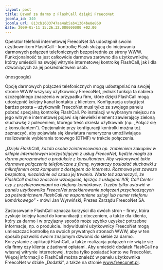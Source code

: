 ```yaml
---
layout: post
title: Dzwoń za darmo z FlashCall dzięki FreecoNet
joomla_id: 340
joomla_url: 813cb1603747aa4ab5ab41364be8e860
date: 2009-05-11 15:26:32.000000000 +02:00
---
```

Operator telefonii internetowej FreecoNet SA udostępnił swoim użytkownikom FlashCall &ndash; kontrolkę Flash służącą do inicjowania darmowych połączeń telefonicznych bezpośrednio ze strony WWW. Funkcjonalność ta jest całkowicie darmowa zar&oacute;wno dla użytkownik&oacute;w, kt&oacute;rzy umieścili na swojej witrynie internetowej kontrolkę FlashCall, jak i dla dzwoniących za jej pośrednictwem os&oacute;b.<p>{mosgoogle}</p><p>Opcję darmowych połączeń telefonicznych mogą udostępniać na swojej stronie WWW wszyscy użytkownicy FreecoNet, jednak funkcja ta nabiera szczeg&oacute;lnego znaczenia w przypadku firm, kt&oacute;re dzięki FlashCall mogą udostępnić kolejny kanał kontaktu z klientem. Konfiguracja usługi jest bardzo prosta &ndash; użytkownik FreecoNet musi tylko ze swojego panelu pobrać specjalną kontrolkę FlashCall. Po instalacji w wybranym miejscu na jego witrynie internetowej pojawi się niewielki element zawierający zieloną słuchawkę z poleceniem, kt&oacute;rego treść określa użytkownik (np. &bdquo;Połącz się z konsultantem&rdquo;). Opcjonalnie przy konfiguracji kontrolki można też zaznaczyć, aby pojawiała się klawiatura numeryczna umożliwiająca realizowanie wybierania tonowego (DTMF) w trakcie połączenia.<br /><br />&bdquo;<em>Dzięki FlashCall, każda osoba zainteresowana np. zrobieniem zakup&oacute;w w sklepie internetowym korzystającym z usług FreecoNet, będzie mogła za darmo porozmawiać o produkcie z konsultantem. Aby wykonywać takie darmowe połączenia telefoniczne z firmą, wystarczy posiadać słuchawki z mikrofonem oraz komputer z dostępem do Internetu. Rozmowa jest zawsze bezpłatna, niezależnie od czasu jej trwania. Warto też zaznaczyć, że FlashCall można znacznie wzbogacić, łącząc z usługami IVR, Call Center czy z przekierowaniami na telefony kom&oacute;rkowe. Trzeba tylko ustawić w panelu użytkownika FreecoNet przekierowanie połączeń przychodzących za pośrednictwem FlashCall na wspomniane usługi lub numer telefonu kom&oacute;rkowego</em>&rdquo; - m&oacute;wi Jan Wyrwiński, Prezes Zarządu FreecoNet SA.<br /><br />Zastosowanie FlashCall oznacza korzyści dla dw&oacute;ch stron &ndash; firmy, kt&oacute;ra zyskuje kolejny kanał do komunikacji z otoczeniem, a także dla klienta, kt&oacute;ry za darmo i w przyjazny spos&oacute;b może szybko uzyskać potrzebne informacje, np. o produkcie. Indywidualni użytkownicy FreecoNet mogą umieszczać kontrolkę na swoich prywatnych stronach WWW, aby w ten spos&oacute;b pozwolić swoim znajomym dzwonić do siebie za darmo. Korzystanie z aplikacji FlashCall, a także realizacja połączeń nie wiąże się dla firmy czy klienta z żadnymi opłatami. Aby umieścić dodatek FlashCall na własnej witrynie internetowej, trzeba tylko posiadać konto we FreecoNet. Więcej informacji o FlashCall można znaleźć w panelu użytkownika FreecoNet w dziale &bdquo;Dodatki&rdquo;, a także na stronie <a href="http://www.freeconet.pl" target="_blank">www.freeconet.pl</a>. </p>
